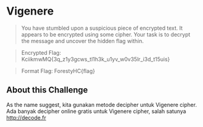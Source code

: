 # Vigenere

> You have stumbled upon a suspicious piece of encrypted text. It appears to be encrypted using some cipher. Your task is to decrypt the message and uncover the hidden flag within.

> Encrypted Flag: KciikmwMQ{3q_z1y3gcws_tl1h3k_u1yv_w0v35lr_i3d_t15uis}

> Format Flag: ForestyHC{flag}

## About this Challenge

As the name suggest, kita gunakan metode decipher untuk Vigenere cipher. Ada banyak decipher online gratis untuk Vigenere cipher, salah satunya http://decode.fr
